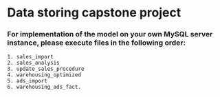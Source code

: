 # Data storing capstone project

### For implementation of the model on your own MySQL server instance, please execute files in the following order:
    1. sales_import
    2. sales_analysis
    3. update_sales_procedure
    4. warehousing_optimized
    5. ads_import
    6. warehousing_ads_fact.